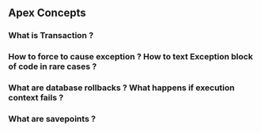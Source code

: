 ## Apex Concepts

### What is Transaction ?
### How to force to cause exception ? How to text Exception block of code in rare cases ?
### What are database rollbacks ? What happens if execution context fails ?
### What are savepoints ? 